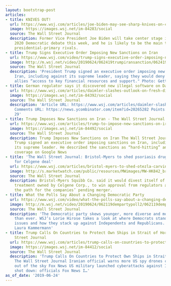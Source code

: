 ```yaml
---
layout: bootstrap-post
articles:
- title: KNIVES OUT!
  url: https://www.wsj.com/articles/joe-biden-may-see-sharp-knives-on-crowded-debate-stage-11561378904
  image: https://images.wsj.net/im-84283/social
  source: The Wall Street Journal
  description: Former Vice President Joe Biden will take center stage in his first
    2020 Democratic debate this week, and he is likely to be the main target for his
    presidential-primary rivals.
- title: Trump Signs Executive Order Imposing New Sanctions on Iran
  url: https://www.wsj.com/video/trump-signs-executive-order-imposing-new-sanctions-on-iran/5464EE7A-F054-481A-AC83-2153E7B57C34.html
  image: http://m.wsj.net/video/20190624/062419trumpiransanction/062419trumpiransanction_1280x720.jpg
  source: The Wall Street Journal
  description: 'President Trump signed an executive order imposing new sanctions on
    Iran, including against its supreme leader, saying they would deny Iran and its
    allies “access to key financial resources and support." Photo: Getty'
- title: German regulator says it discovered new illegal software on Daimler diesels
  url: https://www.wsj.com/articles/daimler-slashes-outlook-on-fresh-diesel-allegations-11561367960
  image: https://images.wsj.net/im-84392/social
  source: The Wall Street Journal
  description: 'Article URL: https://www.wsj.com/articles/daimler-slashes-outlook-on-fresh-diesel-allegations-11561367960?mod=rsswn
    Comments URL: https://news.ycombinator.com/item?id=20265282 Points: 66 # Comments:
    29'
- title: Trump Imposes New Sanctions on Iran - The Wall Street Journal
  url: https://www.wsj.com/articles/trump-to-impose-new-sanctions-on-iran-11561391817
  image: https://images.wsj.net/im-84492/social
  source: The Wall Street Journal
  description: Trump Imposes New Sanctions on Iran The Wall Street Journal President
    Trump signed an executive order imposing sanctions on Iran, including against
    its supreme leader. He described the sanctions as “hard-hitting” and... View full
    coverage on Google News
- title: 'The Wall Street Journal: Bristol-Myers to shed psoriasis drug to win approval
    for Celgene deal'
  url: https://www.wsj.com/articles/bristol-myers-to-shed-otezla-carving-path-for-celgene-deal-11561379010
  image: http://s.marketwatch.com/public/resources/MWimages/MW-HK842_bristo_ZG_20190605115048.jpg
  source: The Wall Street Journal
  description: Bristol-Myers Squibb Co. said it would divest itself of Otezla, a psoriasis
    treatment owned by Celgene Corp., to win approval from regulators and help smooth
    the path for the companies’ pending merger.
- title: What the Polls Say About a Changing Democratic Party
  url: https://www.wsj.com/video/what-the-polls-say-about-a-changing-democratic-party/EA5EE5DD-A184-4662-9E31-F2CAB02982F6.html
  image: http://m.wsj.net/video/20190624/062119dempartypoll2/062119dempartypoll2_1280x720.jpg
  source: The Wall Street Journal
  description: 'The Democratic party skews younger, more diverse and more liberal
    than ever. WSJ’s Lorie Hirose takes a look at where Democrats stand on key political
    issues and how they stack up against Independents and Republicans. Graphic Illustration:
    Laura Kammermann'
- title: Trump Calls On Countries to Protect Own Ships in Strait of Hormuz - The Wall
    Street Journal
  url: https://www.wsj.com/articles/trump-calls-on-countries-to-protect-own-ships-in-strait-of-hormuz-11561380556
  image: https://images.wsj.net/im-84412/social
  source: The Wall Street Journal
  description: 'Trump Calls On Countries to Protect Own Ships in Strait of Hormuz
    The Wall Street Journal Iranian official warns more US spy drones can be blown
    out of the sky Fox News US military launched cyberattacks against Iran after drone
    shot down: officials Fox News I…'
as_of_date: '2019-06-24'
---
```


